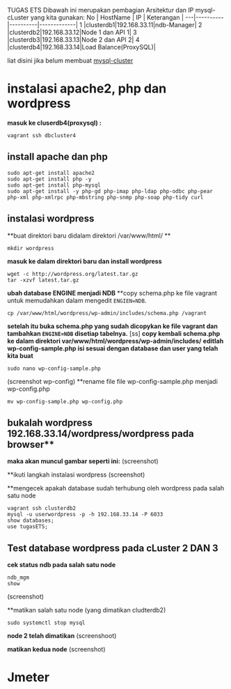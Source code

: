 TUGAS ETS 
Dibawah ini merupakan pembagian Arsitektur dan IP mysql-cLuster yang kita gunakan:
No | HostName |    IP    | Keterangan  |
---|----------|----------|-------------|
1  |clusterdb1|192.168.33.11|ndb-Manager|
2 |clusterdb2|192.168.33.12|Node 1 dan API 1|
3 |clusterdb3|192.168.33.13|Node 2 dan API 2|
4 |clusterdb4|192.168.33.14|Load Balance(ProxySQL)|

liat disini jika belum membuat [mysql-cluster](https://github.com/Nirmala01/Basis-Data-Terdistribusi-BDT-/tree/master/tugas%20implementasi)

# instalasi apache2, php dan wordpress
**masuk ke cluserdb4(proxysql) :**
```
vagrant ssh dbcluster4
```
## install apache dan php
```
sudo apt-get install apache2
sudo apt-get install php -y
sudo apt-get install php-mysql
sudo apt-get install -y php-gd php-imap php-ldap php-odbc php-pear php-xml php-xmlrpc php-mbstring php-snmp php-soap php-tidy curl
```

## instalasi wordpress
**buat direktori baru didalam direktori  /var/www/html/ **
```
mkdir wordpress
```
**masuk ke dalam direktori baru dan install wordpress**
```
wget -c http://wordpress.org/latest.tar.gz
tar -xzvf latest.tar.gz
```
**ubah database ENGINE menjadi NDB**
**copy schema.php ke file vagrant untuk memudahkan dalam mengedit ```ENGIEN=NDB```.
```
cp /var/www/html/wordpress/wp-admin/includes/schema.php /vagrant
```
**setelah itu buka schema.php yang sudah dicopykan ke file vagrant dan tambahkan ```ENGINE=NDB``` disetiap tabelnya.**
[ss]
**copy kembali schema.php ke dalam direktori var/www/html/wordpress/wp-admin/includes/**
**editlah wp-config-sample.php isi sesuai dengan database dan user yang telah kita buat**
```
sudo nano wp-config-sample.php
```
(screenshot wp-config)
**rename file file wp-config-sample.php menjadi wp-config.php
```
mv wp-config-sample.php wp-config.php
```
## bukalah wordpress 192.168.33.14/wordpress/wordpress pada browser**

**maka akan muncul gambar seperti ini:**
(screenshot)

**ikuti langkah instalasi wordpress
(screenshot)

**mengecek apakah database sudah terhubung oleh wordpress pada salah satu node
```
vagrant ssh clusterdb2
mysql -u userwordpress -p -h 192.168.33.14 -P 6033
show databases;
use tugasETS;
```
## Test database wordpress pada cLuster 2 DAN 3
**cek status ndb pada salah satu node**
```
ndb_mgm
show
```
(screenshot)

**matikan salah satu node (yang dimatikan cludterdb2)
```
sudo systemctl stop mysql
```

**node 2 telah dimatikan**
(screenshoot)

**matikan kedua node**
(screenshot)

# Jmeter



